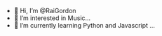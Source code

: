 - 👋 Hi, I’m @RaiGordon
- 👀 I’m interested in Music...
- 🌱 I’m currently learning Python and Javascript ...

<!---
RaiGordon/RaiGordon is a ✨ special ✨ repository because its `README.md` (this file) appears on your GitHub profile.
You can click the Preview link to take a look at your changes.
--->
